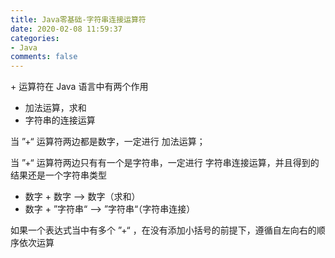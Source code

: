 ```yaml
---
title: Java零基础-字符串连接运算符
date: 2020-02-08 11:59:37
categories:
- Java
comments: false
---
```


\+ 运算符在 Java 语言中有两个作用

- 加法运算，求和
- 字符串的连接运算

<!-- more -->



当 ”+“ 运算符两边都是数字，一定进行 加法运算；

当 ”+“ 运算符两边只有有一个是字符串，一定进行 字符串连接运算，并且得到的结果还是一个字符串类型

- 数字 + 数字 --> 数字（求和）
- 数字 + ”字符串“ --> ”字符串“（字符串连接）



如果一个表达式当中有多个 ”+“ ，在没有添加小括号的前提下，遵循自左向右的顺序依次运算